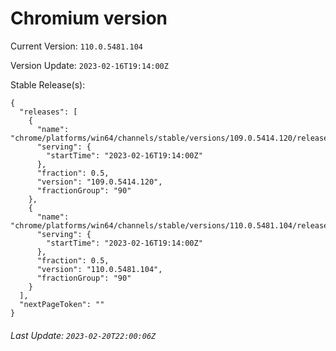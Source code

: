 # Chromium version

Current Version: `110.0.5481.104`

Version Update: `2023-02-16T19:14:00Z`

Stable Release(s):
```
{
  "releases": [
    {
      "name": "chrome/platforms/win64/channels/stable/versions/109.0.5414.120/releases/1676574840",
      "serving": {
        "startTime": "2023-02-16T19:14:00Z"
      },
      "fraction": 0.5,
      "version": "109.0.5414.120",
      "fractionGroup": "90"
    },
    {
      "name": "chrome/platforms/win64/channels/stable/versions/110.0.5481.104/releases/1676574840",
      "serving": {
        "startTime": "2023-02-16T19:14:00Z"
      },
      "fraction": 0.5,
      "version": "110.0.5481.104",
      "fractionGroup": "90"
    }
  ],
  "nextPageToken": ""
}
```

###### Last Update: `2023-02-20T22:00:06Z`
        